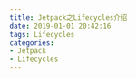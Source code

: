 ```yaml
---
title: Jetpack之Lifecycles介绍
date: 2019-01-01 20:42:16
tags: Lifecycles
categories: 
- Jetpack
- Lifecycles
---
```

